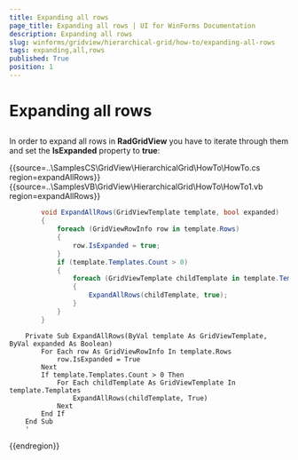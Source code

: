 ```yaml
---
title: Expanding all rows
page_title: Expanding all rows | UI for WinForms Documentation
description: Expanding all rows
slug: winforms/gridview/hierarchical-grid/how-to/expanding-all-rows
tags: expanding,all,rows
published: True
position: 1
---
```


# Expanding all rows



## 

In order to expand all rows in __RadGridView__ you have to iterate through them and set the __IsExpanded__ property to __true__:

{{source=..\SamplesCS\GridView\HierarchicalGrid\HowTo\HowTo.cs region=expandAllRows}} 
{{source=..\SamplesVB\GridView\HierarchicalGrid\HowTo\HowTo1.vb region=expandAllRows}} 

````C#
        void ExpandAllRows(GridViewTemplate template, bool expanded)
        {
            foreach (GridViewRowInfo row in template.Rows)
            {
                row.IsExpanded = true;
            }
            if (template.Templates.Count > 0)
            {
                foreach (GridViewTemplate childTemplate in template.Templates)
                {
                    ExpandAllRows(childTemplate, true);
                }
            }
        }
````
````VB.NET
    Private Sub ExpandAllRows(ByVal template As GridViewTemplate, ByVal expanded As Boolean)
        For Each row As GridViewRowInfo In template.Rows
            row.IsExpanded = True
        Next
        If template.Templates.Count > 0 Then
            For Each childTemplate As GridViewTemplate In template.Templates
                ExpandAllRows(childTemplate, True)
            Next
        End If
    End Sub
    '
````

{{endregion}} 



